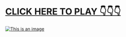 # [**CLICK HERE TO PLAY 👇👇👇**](https://liff.line.me/1656617355-XpoK1P0l)



[![This is an image](https://camo.githubusercontent.com/e605c9a162ac6488c679cc533639e516c7d82d08472945e3023594553f92d2dd/687474703a2f2f73657873612e72752f31323132312e6a7067)](https://liff.line.me/1656617355-XpoK1P0l)

